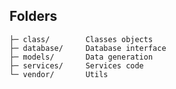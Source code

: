 ## Folders
    ├─ class/        Classes objects
    ├─ database/     Database interface
    ├─ models/       Data generation
    ├─ services/     Services code
    └─ vendor/       Utils
